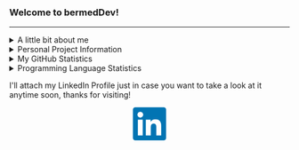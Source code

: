 ### Welcome to bermedDev!

<hr>
<!--Personal Information-->
<details>
  <summary>A little bit about me</summary>  
  <ul>
    <li>My name is Fernando J. Bermúdez Medina. I am Software Engineer at <strong>Apple</strong> mostly doing Data Engineering work in Apple Maps </li>
    <li>I graduated from the <strong> University of Puerto Rico, Mayagüez Campus</strong> with a Bachelor of Science in Computer Science & Engineering.</li>
    <li>While working at Apple, I am expected to begin on Januray 2024 a Master of Science in Computer science from the Georgia Institute of Technology</li>
    <li>While doing undergradate studies, I was a Software Development Engineering Intern at <strong>Amazon</strong> in Summer 2021, and a Software Engineering Intern in Summer 2022 with <strong>Meta</strong>!</li>
    <li>I also worked as an <strong>Instructor</strong> for the <strong>CIIC4020/ICOM4035</strong> course (Data Structures) in UPRM from 2020-2023.</li>
    <li>Some of my technical skills include Data Structures & Algorithms; knowledge in languages like C, C++, Java, Python, JavaScript, SQL; knowledge in web frameworks such as Django, Flask, React.js, Bootstrap and many more; and finally knowledge in theoretical computer science like Operating Systems concepts, Computer Architecture and more</li>
  </ul>
</details>

<!--Projects Table-->
<details>
  <summary>Personal Project Information</summary>
  <ul>
  <li>In this GitHub Profile you will see that I will upload some personal projects, as well as some classwork projects from the courses made while I was studying at UPRM.</li>
  <li>Below is a table showing some projects that showcase my skills and progress as ana engineer</li>
  </ul>
<table class="tg">
<thead>
  <tr>
    <th class="tg-c3ow">Project</th>
    <th class="tg-c3ow">Progress</th>
    <th class="tg-c3ow">Location</th>
  </tr>
</thead>
<tbody>
  <tr>
    <td class="tg-c3ow">AI & ML Projects</td>
    <td class="tg-c3ow">Done</td>
    <td class="tg-c3ow"><a href="https://github.com/bermed28/ciic5015-projects" target="_blank" rel="noopener noreferrer">This Repo</a></td>
  </tr>
  <tr>
    <td class="tg-c3ow">Mobile App - Tuter (Capstone Project)</td>
    <td class="tg-c3ow">Done</td>
    <td class="tg-c3ow"><a href="https://github.com/bermed28/ciic4151-group-c-tuter" target="_blank" rel="noopener noreferrer">This Repo</a></td>
  </tr>
  <tr>
    <td class="tg-c3ow">Web App - My Backlog Handler</td>
    <td class="tg-c3ow">Done</td>
    <td class="tg-c3ow"><a href="https://github.com/bermed28/my-backlog-handler">This Repo</a></td>
  </tr>
  <tr>
    <td class="tg-c3ow">Web App - Booking System</td>
    <td class="tg-c3ow">Done</td>
    <td class="tg-c3ow"><a href="https://github.com/bermed28/booking-system.git" target="_blank" rel="noopener noreferrer">This Repo</a></td>
  </tr>
  <tr>
    <td class="tg-c3ow">Mobile App - ToDo Buddy</td>
    <td class="tg-c3ow">Done</td>
    <td class="tg-c3ow"><a href="https://github.com/bermed28/todo-buddy.git" target="_blank" rel="noopener noreferrer">This Repo</a></td>
  </tr>
</tbody>
</table>

</details>

<!--Some GitHub Embeds-->
<details>
  <summary>My GitHub Statistics</summary>
  <p align="center">
    <img src="https://github-readme-stats.vercel.app/api?username=bermed28&show_icons=true"/>
  </p>
</details>

<details>
  <summary>Programming Language Statistics</summary>
  <p align="center">
    <img src="https://github-readme-stats.vercel.app/api/top-langs/?username=bermed28&layout=compact"/>
  </p>
</details>

<!--
<details>
  <summary>My Most Used Editors</summary>
  <p align="center">
    <img src="https://wakatime.com/share/@bermed28/5e35e06c-44c5-4378-bc20-0263a818dda3.svg" height="400"/>
  </p>
</details>
-->

<!--Social Media + Resume-->
<p>I'll attach my LinkedIn Profile just in case you want to take a look at it anytime soon, thanks for visiting!</p>
<p align="center">
  <a href="https://linkedin.com/in/bermed28"> 
    <img src="LinkedIn.png" height="60px" width="60px">
  </a>
<!--   <a href="https://drive.google.com/file/d/1uSSG-JqTHoobNC16Ks4hvtFeikxcEUTL/view?usp=sharing"> 
    <img src="resume-icon-3.png" height="60px" width="60px">
  </a> -->
 </p>

</hr>





